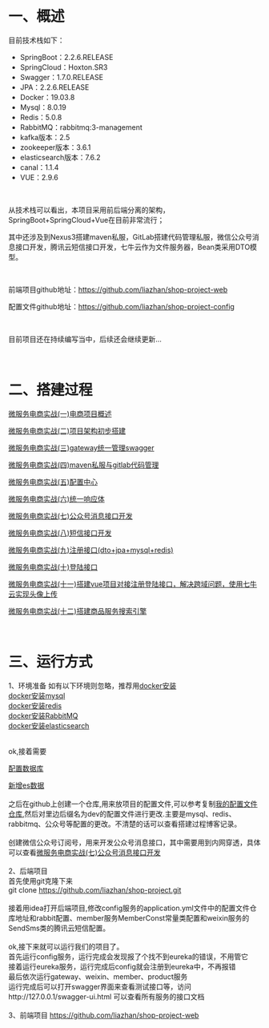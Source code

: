 # 一、概述
目前技术栈如下：

* SpringBoot：2.2.6.RELEASE  
* SpringCloud：Hoxton.SR3  
* Swagger：1.7.0.RELEASE  
* JPA：2.2.6.RELEASE  
* Docker：19.03.8  
* Mysql：8.0.19  
* Redis：5.0.8  
* RabbitMQ：rabbitmq:3-management  
* kafka版本：2.5  
* zookeeper版本：3.6.1  
* elasticsearch版本：7.6.2  
* canal：1.1.4  
* VUE：2.9.6  


<br>

从技术栈可以看出，本项目采用前后端分离的架构，SpringBoot+SpringCloud+Vue在目前非常流行；

其中还涉及到Nexus3搭建maven私服，GitLab搭建代码管理私服，微信公众号消息接口开发，腾讯云短信接口开发，七牛云作为文件服务器，Bean类采用DTO模型。

 

前端项目github地址：https://github.com/liazhan/shop-project-web

配置文件github地址：https://github.com/liazhan/shop-project-config

<br>

目前项目还在持续编写当中，后续还会继续更新...

<br>


# 二、搭建过程
[微服务电商实战(一)电商项目概述](https://blog.csdn.net/daziyuanazhen/article/details/106032001)

[微服务电商实战(二)项目架构初步搭建](https://blog.csdn.net/daziyuanazhen/article/details/105354433)

[微服务电商实战(三)gateway统一管理swagger](https://blog.csdn.net/daziyuanazhen/article/details/105434442)

[微服务电商实战(四)maven私服与gitlab代码管理](https://blog.csdn.net/daziyuanazhen/article/details/105455889)

[微服务电商实战(五)配置中心](https://blog.csdn.net/daziyuanazhen/article/details/105494267)

[微服务电商实战(六)统一响应体](https://blog.csdn.net/daziyuanazhen/article/details/105512961)

[微服务电商实战(七)公众号消息接口开发](https://blog.csdn.net/daziyuanazhen/article/details/105527941)

[微服务电商实战(八)短信接口开发](https://blog.csdn.net/daziyuanazhen/article/details/105558967)

[微服务电商实战(九)注册接口(dto+jpa+mysql+redis)](https://blog.csdn.net/daziyuanazhen/article/details/105637562)

[微服务电商实战(十)登陆接口](https://blog.csdn.net/daziyuanazhen/article/details/105796287)

[微服务电商实战(十一)搭建vue项目对接注册登陆接口，解决跨域问题，使用七牛云实现头像上传](https://blog.csdn.net/daziyuanazhen/article/details/105913186)  

[微服务电商实战(十二)搭建商品服务搜索引擎](https://blog.csdn.net/daziyuanazhen/article/details/106056422)

<br>

# 三、运行方式

1、环境准备
如有以下环境则忽略，推荐用[docker安装](https://blog.csdn.net/daziyuanazhen/article/details/105144511)  
[docker安装mysql](https://blog.csdn.net/daziyuanazhen/article/details/105531164)  
[docker安装redis](https://blog.csdn.net/daziyuanazhen/article/details/105529587)  
[docker安装RabbitMQ](https://blog.csdn.net/daziyuanazhen/article/details/105491300)  
[docker安装elasticsearch](https://blog.csdn.net/daziyuanazhen/article/details/106017708)

<br>
ok,接着需要  

[配置数据库](https://github.com/liazhan/shop-project-sql)  

[新增es数据](https://blog.csdn.net/daziyuanazhen/article/details/106056422)  
<br>
之后在github上创建一个仓库,用来放项目的配置文件,可以参考复制[我的配置文件仓库](https://github.com/liazhan/shop-project-config),然后对里边后缀名为dev的配置文件进行更改.主要是mysql、redis、rabbitmq、公众号等配置的更改。不清楚的话可以查看搭建过程博客记录。  
<br>
创建微信公众号订阅号，用来开发公众号消息接口，其中需要用到内网穿透，具体可以查看[微服务电商实战(七)公众号消息接口开发](https://blog.csdn.net/daziyuanazhen/article/details/105527941)  
<br>
2、后端项目  
首先使用git克隆下来  
git clone https://github.com/liazhan/shop-project.git  
<br>
接着用idea打开后端项目,修改config服务的application.yml文件中的配置文件仓库地址和rabbit配置、member服务MemberConst常量类配置和weixin服务的SendSms类的腾讯云短信配置。  
<br>
ok,接下来就可以运行我们的项目了。  
首先运行config服务，运行完成会发现报了个找不到eureka的错误，不用管它  
接着运行eureka服务，运行完成后config就会注册到eureka中，不再报错  
最后依次运行gateway、weixin、member、product服务  
运行完成后可以打开swagger界面来查看测试接口等，访问http://127.0.0.1/swagger-ui.html 可以查看所有服务的接口文档  
<br>
3、前端项目
https://github.com/liazhan/shop-project-web









